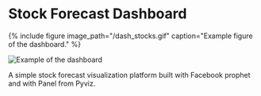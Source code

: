 # Stock Forecast Dashboard

{% include figure image_path="/dash_stocks.gif"  caption="Example figure of the dashboard." %}

![Example of the dashboard](https://github.com/vidigaljoao/visualization/edit/master/stock_forecast/dash_stocks.gif)

A simple stock forecast visualization platform built with Facebook prophet and with Panel from Pyviz.

